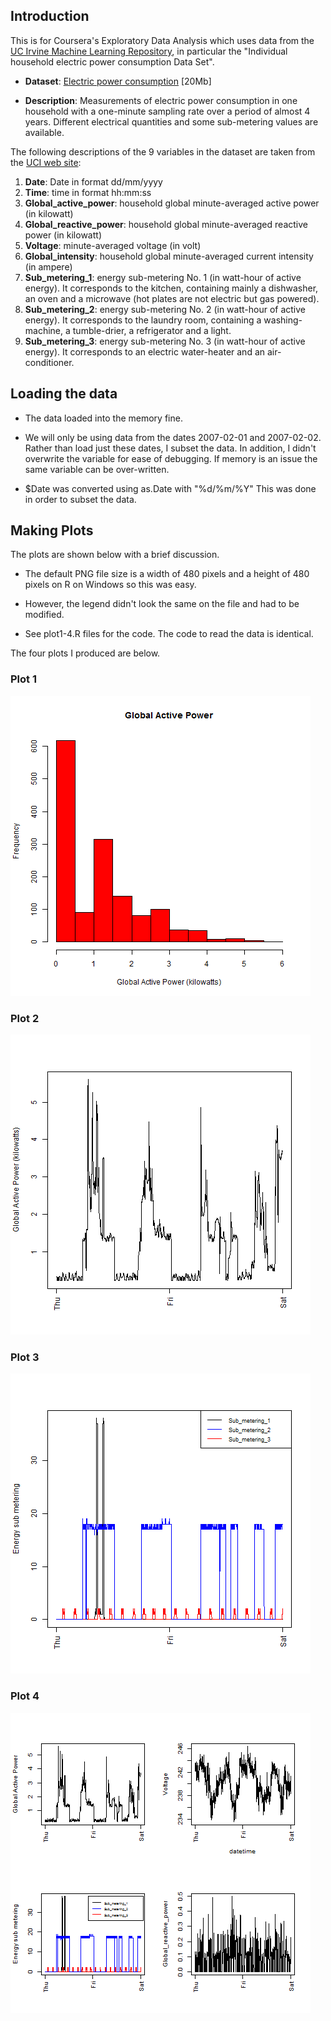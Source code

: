 ## Introduction

This is for Coursera's Exploratory Data Analysis which uses data from
the <a href="http://archive.ics.uci.edu/ml/">UC Irvine Machine
Learning Repository</a>, in particular the "Individual household
electric power consumption Data Set".


* <b>Dataset</b>: <a href="https://d396qusza40orc.cloudfront.net/exdata%2Fdata%2Fhousehold_power_consumption.zip">Electric power consumption</a> [20Mb]

* <b>Description</b>: Measurements of electric power consumption in
one household with a one-minute sampling rate over a period of almost
4 years. Different electrical quantities and some sub-metering values
are available.


The following descriptions of the 9 variables in the dataset are taken
from
the <a href="https://archive.ics.uci.edu/ml/datasets/Individual+household+electric+power+consumption">UCI
web site</a>:

<ol>
<li><b>Date</b>: Date in format dd/mm/yyyy </li>
<li><b>Time</b>: time in format hh:mm:ss </li>
<li><b>Global_active_power</b>: household global minute-averaged active power (in kilowatt) </li>
<li><b>Global_reactive_power</b>: household global minute-averaged reactive power (in kilowatt) </li>
<li><b>Voltage</b>: minute-averaged voltage (in volt) </li>
<li><b>Global_intensity</b>: household global minute-averaged current intensity (in ampere) </li>
<li><b>Sub_metering_1</b>: energy sub-metering No. 1 (in watt-hour of active energy). It corresponds to the kitchen, containing mainly a dishwasher, an oven and a microwave (hot plates are not electric but gas powered). </li>
<li><b>Sub_metering_2</b>: energy sub-metering No. 2 (in watt-hour of active energy). It corresponds to the laundry room, containing a washing-machine, a tumble-drier, a refrigerator and a light. </li>
<li><b>Sub_metering_3</b>: energy sub-metering No. 3 (in watt-hour of active energy). It corresponds to an electric water-heater and an air-conditioner.</li>
</ol>

## Loading the data


* The data loaded into the memory fine.

* We will only be using data from the dates 2007-02-01 and
2007-02-02. Rather than load just these dates, I subset the data.
In addition, I didn't overwrite the variable for ease of debugging.
If memory is an issue the same variable can be over-written.

* $Date was converted using as.Date with "%d/%m/%Y"
This was done in order to subset the data.


## Making Plots

The plots are shown below with a brief discussion.

* The default PNG file size is a width of 480
pixels and a height of 480 pixels on R on Windows so this was easy.

* However, the legend didn't look the same on the file and had to be
modified.

* See plot1-4.R files for the code. The code to read the data is identical.



The four plots I produced are below. 


### Plot 1


![plot of chunk unnamed-chunk-2](figure/plot1.png) 


### Plot 2

![plot of chunk unnamed-chunk-3](figure/plot2.png) 


### Plot 3

![plot of chunk unnamed-chunk-4](figure/plot3.png) 


### Plot 4

![plot of chunk unnamed-chunk-5](figure/plot4.png) 

